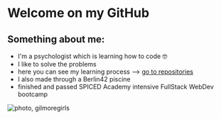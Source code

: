# Welcome on my GitHub 

## Something about me:
- I'm a psychologist which is learning how to code 🤓
- I like to solve the problems 
- here you can see my learning process --> [go to repositories](https://github.com/zusko33?tab=repositories)
- I also made through a Berlin42 piscine
- finished and passed SPICED Academy intensive FullStack WebDev bootcamp

![photo, gilmoregirls](https://img.buzzfeed.com/buzzfeed-static/static/2014-10/16/18/enhanced/webdr05/enhanced-2243-1413499939-29.jpg?downsize=700%3A%2A&output-quality=auto&output-format=auto)
